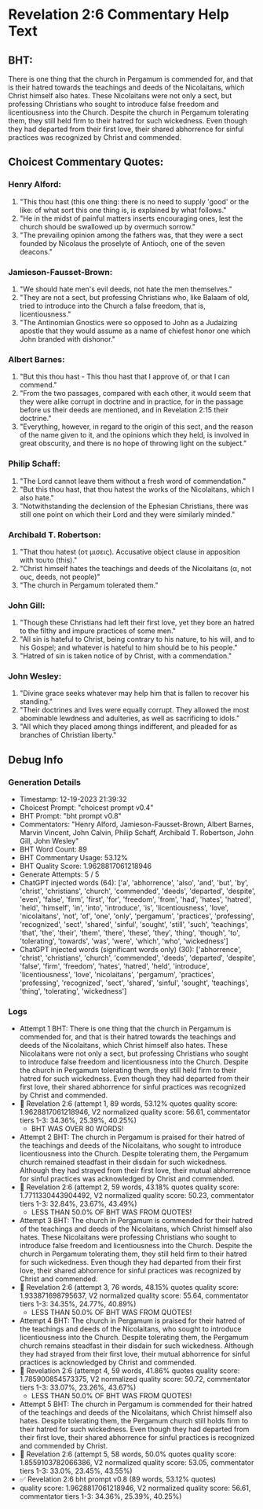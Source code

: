 # Revelation 2:6 Commentary Help Text

## BHT:
There is one thing that the church in Pergamum is commended for, and that is their hatred towards the teachings and deeds of the Nicolaitans, which Christ himself also hates. These Nicolaitans were not only a sect, but professing Christians who sought to introduce false freedom and licentiousness into the Church. Despite the church in Pergamum tolerating them, they still held firm to their hatred for such wickedness. Even though they had departed from their first love, their shared abhorrence for sinful practices was recognized by Christ and commended.

## Choicest Commentary Quotes:
### Henry Alford:
1. "This thou hast (this one thing: there is no need to supply 'good' or the like: of what sort this one thing is, is explained by what follows."
2. "He in the midst of painful matters inserts encouraging ones, lest the church should be swallowed up by overmuch sorrow."
3. "The prevailing opinion among the fathers was, that they were a sect founded by Nicolaus the proselyte of Antioch, one of the seven deacons."

### Jamieson-Fausset-Brown:
1. "We should hate men's evil deeds, not hate the men themselves."
2. "They are not a sect, but professing Christians who, like Balaam of old, tried to introduce into the Church a false freedom, that is, licentiousness."
3. "The Antinomian Gnostics were so opposed to John as a Judaizing apostle that they would assume as a name of chiefest honor one which John branded with dishonor."

### Albert Barnes:
1. "But this thou hast - This thou hast that I approve of, or that I can commend."
2. "From the two passages, compared with each other, it would seem that they were alike corrupt in doctrine and in practice, for in the passage before us their deeds are mentioned, and in Revelation 2:15 their doctrine."
3. "Everything, however, in regard to the origin of this sect, and the reason of the name given to it, and the opinions which they held, is involved in great obscurity, and there is no hope of throwing light on the subject."

### Philip Schaff:
1. "The Lord cannot leave them without a fresh word of commendation."
2. "But this thou hast, that thou hatest the works of the Nicolaitans, which I also hate."
3. "Notwithstanding the declension of the Ephesian Christians, there was still one point on which their Lord and they were similarly minded."

### Archibald T. Robertson:
1. "That thou hatest (οτ μισεις). Accusative object clause in apposition with τουτο (this)."
2. "Christ himself hates the teachings and deeds of the Nicolaitans (α, not ους, deeds, not people)"
3. "The church in Pergamum tolerated them."

### John Gill:
1. "Though these Christians had left their first love, yet they bore an hatred to the filthy and impure practices of some men."
2. "All sin is hateful to Christ, being contrary to his nature, to his will, and to his Gospel; and whatever is hateful to him should be to his people."
3. "Hatred of sin is taken notice of by Christ, with a commendation."

### John Wesley:
1. "Divine grace seeks whatever may help him that is fallen to recover his standing."
2. "Their doctrines and lives were equally corrupt. They allowed the most abominable lewdness and adulteries, as well as sacrificing to idols."
3. "All which they placed among things indifferent, and pleaded for as branches of Christian liberty."


## Debug Info
### Generation Details
- Timestamp: 12-19-2023 21:39:32
- Choicest Prompt: "choicest prompt v0.4"
- BHT Prompt: "bht prompt v0.8"
- Commentators: "Henry Alford, Jamieson-Fausset-Brown, Albert Barnes, Marvin Vincent, John Calvin, Philip Schaff, Archibald T. Robertson, John Gill, John Wesley"
- BHT Word Count: 89
- BHT Commentary Usage: 53.12%
- BHT Quality Score: 1.9628817061218946
- Generate Attempts: 5 / 5
- ChatGPT injected words (64):
	['a', 'abhorrence', 'also', 'and', 'but', 'by', 'christ', 'christians', 'church', 'commended', 'deeds', 'departed', 'despite', 'even', 'false', 'firm', 'first', 'for', 'freedom', 'from', 'had', 'hates', 'hatred', 'held', 'himself', 'in', 'into', 'introduce', 'is', 'licentiousness', 'love', 'nicolaitans', 'not', 'of', 'one', 'only', 'pergamum', 'practices', 'professing', 'recognized', 'sect', 'shared', 'sinful', 'sought', 'still', 'such', 'teachings', 'that', 'the', 'their', 'them', 'there', 'these', 'they', 'thing', 'though', 'to', 'tolerating', 'towards', 'was', 'were', 'which', 'who', 'wickedness']
- ChatGPT injected words (significant words only) (30):
	['abhorrence', 'christ', 'christians', 'church', 'commended', 'deeds', 'departed', 'despite', 'false', 'firm', 'freedom', 'hates', 'hatred', 'held', 'introduce', 'licentiousness', 'love', 'nicolaitans', 'pergamum', 'practices', 'professing', 'recognized', 'sect', 'shared', 'sinful', 'sought', 'teachings', 'thing', 'tolerating', 'wickedness']

### Logs
- Attempt 1 BHT: There is one thing that the church in Pergamum is commended for, and that is their hatred towards the teachings and deeds of the Nicolaitans, which Christ himself also hates. These Nicolaitans were not only a sect, but professing Christians who sought to introduce false freedom and licentiousness into the Church. Despite the church in Pergamum tolerating them, they still held firm to their hatred for such wickedness. Even though they had departed from their first love, their shared abhorrence for sinful practices was recognized by Christ and commended.
- 🔄 Revelation 2:6 (attempt 1, 89 words, 53.12% quotes quality score: 1.9628817061218946, V2 normalized quality score: 56.61, commentator tiers 1-3: 34.36%, 25.39%, 40.25%) 
	- BHT WAS OVER 80 WORDS!
- Attempt 2 BHT: The church in Pergamum is praised for their hatred of the teachings and deeds of the Nicolaitans, who sought to introduce licentiousness into the Church. Despite tolerating them, the Pergamum church remained steadfast in their disdain for such wickedness. Although they had strayed from their first love, their mutual abhorrence for sinful practices was acknowledged by Christ and commended.
- 🔄 Revelation 2:6 (attempt 2, 59 words, 43.18% quotes quality score: 1.7711330443904492, V2 normalized quality score: 50.23, commentator tiers 1-3: 32.84%, 23.67%, 43.49%) 
	- LESS THAN 50.0% OF BHT WAS FROM QUOTES!
- Attempt 3 BHT: The church in Pergamum is commended for their hatred of the teachings and deeds of the Nicolaitans, which Christ himself also hates. These Nicolaitans were professing Christians who sought to introduce false freedom and licentiousness into the Church. Despite the church in Pergamum tolerating them, they still held firm to their hatred for such wickedness. Even though they had departed from their first love, their shared abhorrence for sinful practices was recognized by Christ and commended.
- 🔄 Revelation 2:6 (attempt 3, 76 words, 48.15% quotes quality score: 1.933871698795637, V2 normalized quality score: 55.64, commentator tiers 1-3: 34.35%, 24.77%, 40.89%) 
	- LESS THAN 50.0% OF BHT WAS FROM QUOTES!
- Attempt 4 BHT: The church in Pergamum is praised for their hatred of the teachings and deeds of the Nicolaitans, who sought to introduce licentiousness into the Church. Despite tolerating them, the Pergamum church remains steadfast in their disdain for such wickedness. Although they had strayed from their first love, their mutual abhorrence for sinful practices is acknowledged by Christ and commended.
- 🔄 Revelation 2:6 (attempt 4, 59 words, 41.86% quotes quality score: 1.785900854573375, V2 normalized quality score: 50.72, commentator tiers 1-3: 33.07%, 23.26%, 43.67%) 
	- LESS THAN 50.0% OF BHT WAS FROM QUOTES!
- Attempt 5 BHT: The church in Pergamum is commended for their hatred of the teachings and deeds of the Nicolaitans, which Christ himself also hates. Despite tolerating them, the Pergamum church still holds firm to their hatred for such wickedness. Even though they had departed from their first love, their shared abhorrence for sinful practices is recognized and commended by Christ.
- 🔄 Revelation 2:6 (attempt 5, 58 words, 50.0% quotes quality score: 1.8559103782066386, V2 normalized quality score: 53.05, commentator tiers 1-3: 33.0%, 23.45%, 43.55%)
- ✅ Revelation 2:6 bht prompt v0.8 (89 words, 53.12% quotes)
- quality score: 1.9628817061218946, V2 normalized quality score: 56.61, commentator tiers 1-3: 34.36%, 25.39%, 40.25%)